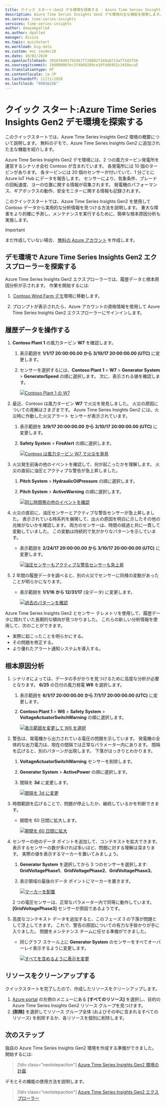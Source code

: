 ```yaml
---
title: クイック スタート:Gen2 デモ環境を探索する - Azure Time Series Insights Gen2 | Microsoft Docs
description: Azure Time Series Insights Gen2 デモ環境の主な機能を探索します。
ms.service: time-series-insights
services: time-series-insights
author: deepakpalled
ms.author: dpalled
manager: diviso
ms.topic: quickstart
ms.workload: big-data
ms.custom: mvc seodec18
ms.date: 10/02/2020
ms.openlocfilehash: 3956f8d91793367f7200d2f349a8713aff3d2f59
ms.sourcegitcommit: 10d00006fec1f4b69289ce18fdd0452c3458eca5
ms.translationtype: HT
ms.contentlocale: ja-JP
ms.lasthandoff: 11/21/2020
ms.locfileid: "95016226"
---
```

# <a name="quickstart-explore-the-azure-time-series-insights-gen2-demo-environment"></a>クイック スタート:Azure Time Series Insights Gen2 デモ環境を探索する

このクイックスタートでは、Azure Time Series Insights Gen2 環境の概要について説明します。 無料のデモで、Azure Time Series Insights Gen2 に追加された主な機能を紹介します。

Azure Time Series Insights Gen2 デモ環境には、2 つの風力タービン発電所を運営するシナリオ会社 Contoso が含まれています。 各発電所には 10 個のタービンがあります。 各タービンには 20 個のセンサーが付いていて、1 分ごとに Azure IoT Hub にデータを報告します。 センサーにより、気象条件、ブレードの回転速度、ヨーの位置に関する情報が収集されます。 発電機のパフォーマンス、ギアボックスの動作、安全モニターに関する情報も記録されます。

このクイックスタートでは、Azure Time Series Insights Gen2 を使用して Contoso データから実用的な分析情報を見つける方法を説明します。 重大な障害をより的確に予測し、メンテナンスを実行するために、簡単な根本原因分析も実施します。

> [!IMPORTANT]
> まだ作成していない場合、 [無料の Azure アカウント](https://azure.microsoft.com/free/?ref=microsoft.com&utm_source=microsoft.com&utm_medium=docs&utm_campaign=visualstudio) を作成します。

## <a name="explore-the-azure-time-series-insights-gen2-explorer-in-a-demo-environment"></a>デモ環境で Azure Time Series Insights Gen2 エクスプローラーを探索する

Azure Time Series Insights Gen2 エクスプローラーでは、履歴データと根本原因分析が示されます。 作業を開始するには:

1.  [Contoso Wind Farm デモ](https://insights.timeseries.azure.com/preview/samples)環境に移動します。  

1. プロンプトが表示されたら、Azure アカウントの資格情報を使用して Azure Time Series Insights Gen2 エクスプローラーにサインインします。

## <a name="work-with-historical-data"></a>履歴データを操作する

1. **Contoso Plant 1** の風力タービン **W7** を確認します。  

   1. 表示範囲を **1/1/17 20:00:00.00 から 3/10/17 20:00:00.00 (UTC)** に変更します。
   1. センサーを選択するには、**Contoso Plant 1** > **W7** > **Generator System** > **GeneratorSpeed** の順に選択します。 次に、表示される値を確認します。

      [![Contoso Plant 1 の W7](media/v2-update-quickstart/quick-start-generator-speed.png)](media/v2-update-quickstart/quick-start-generator-speed.png#lightbox)

1. 最近、Contoso は風力タービン **W7** で火災を発見しました。 火災の原因についての見解はさまざまです。 Azure Time Series Insights Gen2 には、火災時に作動した火災アラート センサーが表示されています。

   1. 表示範囲を **3/9/17 20:00:00.00 から 3/10/17 20:00:00.00 (UTC)** に変更します。
   1. **Safety System** > **FireAlert** の順に選択します。

      [![Contoso は風力タービン W7 で火災を発見](media/v2-update-quickstart/quick-start-fire-alert.png)](media/v2-update-quickstart/quick-start-fire-alert.png#lightbox)

1. 火災発生前後の他のイベントを確認して、何が起こったかを理解します。 火災の直前に油圧とアクティブな警告が急上昇しました。

   1. **Pitch System** > **HydraulicOilPressure** の順に選択します。
   1. **Pitch System** > **ActiveWarning** の順に選択します。

      [![同じ時間帯の他のイベントを確認](media/v2-update-quickstart/quick-start-active-warning.png)](media/v2-update-quickstart/quick-start-active-warning.png#lightbox)

1. 火災の直前に、油圧センサーとアクティブな警告センサーが急上昇しました。 表示されている時系列を展開して、出火の原因を明白に示したその他の兆候がないかを確認します。 両方のセンサーは、時間の経過と共に一貫して変動していました。 この変動は持続的で気がかりなパターンを示しています。

    * 表示範囲を **2/24/17 20:00:00.00 から 3/10/17 20:00:00.00 (UTC)** に変更します。

      [![油圧センサーもアクティブな警告センサーも急上昇](media/v2-update-quickstart/quick-start-view-range.png)](media/v2-update-quickstart/quick-start-view-range.png#lightbox)

1. 2 年間の履歴データを調べると、別の火災でセンサーに同様の変動があったことが明らかになります。

    * 表示範囲を **1/1/16 から 12/31/17** (全データ) に変更します。

      [![過去のパターンを確認](media/v2-update-quickstart/quick-start-expand-view-range.png)](media/v2-update-quickstart/quick-start-expand-view-range.png#lightbox)

Azure Time Series Insights Gen2 とセンサー テレメトリを使用して、履歴データに隠れていた長期的な傾向が見つかりました。 これらの新しい分析情報を使用して、次のことができます。

* 実際に起こったことを明らかにする。
* その問題を修正する。
* より優れたアラート通知システムを導入する。

## <a name="root-cause-analysis"></a>根本原因分析

1. シナリオによっては、データの手がかりを見つけるために高度な分析が必要となります。 **6/25** の日付の風力発電 **W6** を選択します。

    1. 表示範囲を **6/1/17 20:00:00.00 から 7/1/17 20:00:00.00 (UTC)** に変更します。
    1. **Contoso Plant 1** > **W6** > **Safety System** > **VoltageActuatorSwitchWarning** の順に選択します。

       [![表示範囲を変更して W6 を選択](media/v2-update-quickstart/quick-start-voltage-switch-warning.png)](media/v2-update-quickstart/quick-start-voltage-switch-warning.png#lightbox)

1. 警告は、発電機から出力されている電圧の問題を示しています。 発電機の全体的な出力電力は、現在の間隔では正常なパラメーター内にあります。 間隔を広げると、別のパターンが出現します。 下落がはっきりとわかります。

    1. **VoltageActuatorSwitchWarning** センサーを削除します。
    1. **Generator System** > **ActivePower** の順に選択します。
    1. 間隔を **3d** に変更します。

       [![間隔を 3d に変更](media/v2-update-quickstart/quick-start-interval-change.png)](media/v2-update-quickstart/quick-start-interval-change.png#lightbox)

1. 時間範囲を広げることで、問題が停止したか、継続しているかを判断できます。

    * 期間を 60 日間に拡大します。

      [![期間を 60 日間に拡大](media/v2-update-quickstart/quick-start-expand-interval-range.png)](media/v2-update-quickstart/quick-start-expand-interval-range.png#lightbox)

1. センサーの他のデータ ポイントを追加して、コンテキストを拡大できます。 表示するセンサーの数が多ければ多いほど、問題に対する理解は深まります。 実際の値を表示するマーカーを置いてみましょう。

    1. **Generator System** を選択してから 3 つのセンサーを選択します: **GridVoltagePhase1**、**GridVoltagePhase2**、**GridVoltagePhase3**。
    1. 表示領域の最後のデータ ポイントにマーカーを置きます。

       [![マーカーを配置](media/v2-update-quickstart/quick-start-drop-marker.png)](media/v2-update-quickstart/quick-start-drop-marker.png#lightbox)

    2 つの電圧センサーは、正常なパラメーター内で同等に動作しています。 **[GridVoltagePhase3]** センサーが原因であるようです。

1. 高度なコンテキスト データを追加すると、このフェーズ 3 の下落が問題として浮上してきます。 これで、警告の原因についての有力な手掛かりが手に入りました。 問題をメンテナンス チームに任せる準備ができました。  

    * 同じグラフ スケール上に **Generator System** のセンサーをすべてオーバーレイ表示するように変更します。

      [![すべてを含めるように表示を変更](media/v2-update-quickstart/quick-start-generator-system.png)](media/v2-update-quickstart/quick-start-generator-system.png#lightbox)

## <a name="clean-up-resources"></a>リソースをクリーンアップする

クイックスタートを完了したので、作成したリソースをクリーンアップします。

1. [Azure portal](https://portal.azure.com) の左側のメニューにある **[すべてのリソース]** を選択し、目的の Azure Time Series Insights Gen2 リソース グループを見つけます。
1. **[削除]** を選択してリソース グループ全体 (およびその中に含まれるすべてのリソース) を削除するか、各リソースを個別に削除します。

## <a name="next-steps"></a>次のステップ

独自の Azure Time Series Insights Gen2 環境を作成する準備ができました。 開始するには:

> [!div class="nextstepaction"]
> [Azure Time Series Insights Gen2 環境の計画](./how-to-plan-your-environment.md)

デモとその機能の使用方法を説明します。

> [!div class="nextstepaction"]
> [Azure Time Series Insights Gen2 エクスプローラー](./concepts-ux-panels.md)